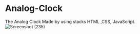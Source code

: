 # Analog-Clock
The Analog Clock Made by using stacks HTML ,CSS, JavaScript.
![Screenshot (235)](https://user-images.githubusercontent.com/98319826/164971274-df3e8e22-3bce-4888-ac9d-759e0884d6ef.png)
